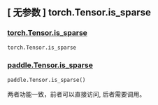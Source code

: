 ## [ 无参数 ] torch.Tensor.is_sparse

### [torch.Tensor.is_sparse](https://pytorch.org/docs/stable/generated/torch.Tensor.is_sparse.html)

```python
torch.Tensor.is_sparse
```

### [paddle.Tensor.is_sparse](https://www.paddlepaddle.org.cn/documentation/docs/zh/api/paddle/Tensor_cn.html)

```python
paddle.Tensor.is_sparse()
```

两者功能一致，前者可以直接访问, 后者需要调用。
